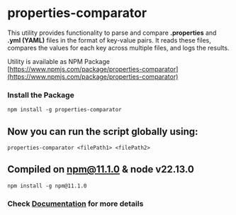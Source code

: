 # properties-comparator
This utility provides functionality to parse and compare **.properties** and **.yml (YAML)** files in the format of key-value pairs. It reads these files, compares the values for each key across multiple files, and logs the results.


Utility is available as NPM Package [https://www.npmjs.com/package/properties-comparator](https://www.npmjs.com/package/properties-comparator)


###  Install the Package
`npm install -g properties-comparator`


## Now you can run the script globally using:

```properties-comparator <filePath1> <filePath2>```

## Compiled on npm@11.1.0 & node v22.13.0
`npm install -g npm@11.1.0`


### Check [Documentation](DOCUMENTATION.md) for more details